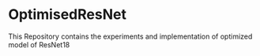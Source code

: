 # OptimisedResNet
This Repository contains the experiments and implementation of optimized model of ResNet18
